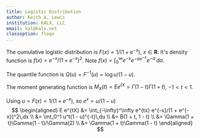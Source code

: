 ```yaml
---
title: Logistic Distribution
author: Keith A. Lewis
institution: KALX, LLC
email: kal@kalx.net
classoption: fleqn
...
```


The cumulative logistic distribution is $F(x) = 1/(1 + e^{-x})$,
$x\in\mathbf{R}$.
It's density function is $f(x) = e^{-x}/(1 + e^{-x})^2$. Note
$f(x) = \int_0^\infty e^{-x} e^{-\alpha e^{-x}} e^{-\alpha}\,d\alpha$.

The quantile function is $Q(u) = F^{-1}(u) = \log u/(1-u)$.

The moment generating function is $M_X(t) = E e^{tX}
= \Gamma(1 - t)\Gamma(1 + t)$, $-1 < t < 1$.

Using $u = F(x) = 1/(1 + e^{-x})$, so $e^x = u/(1 - u)$
$$
\begin{aligned}
E e^{tX} &= \int_{-\infty}^\infty e^{tx} e^{-x}/(1 + e^{-x})^2\,dx \\
    &= \int_0^1 u^t(1 - u)^{-t}\,du \\
    &= B(1 + t, 1 - t) \\
    &= \Gamma(1 + t)\Gamma(1 - t)/\Gamma(2) \\
    &= \Gamma(1 + t)\Gamma(1 - t)
\end{aligned}
$$

